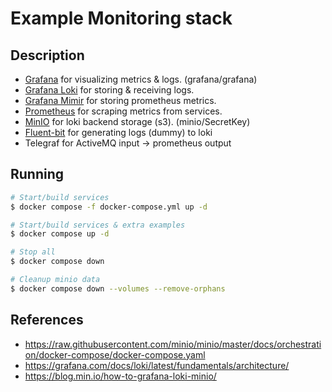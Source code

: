 # Example Monitoring stack

## Description

  * [Grafana](http://localhost:3000) for visualizing metrics & logs. (grafana/grafana)
  * [Grafana Loki](http://localhost:3100) for storing & receiving logs.
  * [Grafana Mimir](http://localhost:3100) for storing prometheus metrics.
  * [Prometheus](http://localhost:9090) for scraping metrics from services.
  * [MinIO](http://localhost:9001) for loki backend storage (s3). (minio/SecretKey)
  * [Fluent-bit](http://localhost:2020) for generating logs (dummy) to loki
  * Telegraf for ActiveMQ input -> prometheus output

## Running

```bash
# Start/build services
$ docker compose -f docker-compose.yml up -d

# Start/build services & extra examples
$ docker compose up -d

# Stop all
$ docker compose down 

# Cleanup minio data
$ docker compose down --volumes --remove-orphans
```

## References

  * https://raw.githubusercontent.com/minio/minio/master/docs/orchestration/docker-compose/docker-compose.yaml
  * https://grafana.com/docs/loki/latest/fundamentals/architecture/
  * https://blog.min.io/how-to-grafana-loki-minio/
